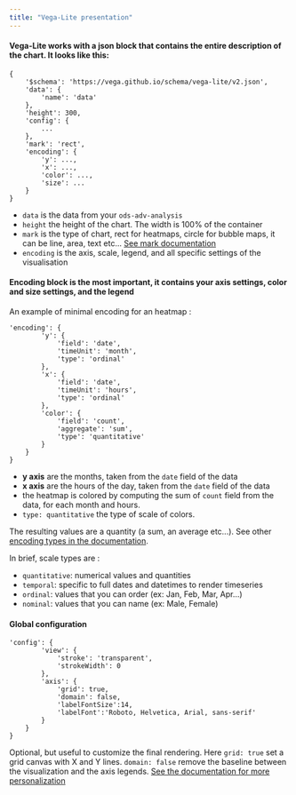 ```yaml
---
title: "Vega-Lite presentation"
---
```


#### Vega-Lite works with a json block that contains the entire description of the chart. It looks like this:
```
{
    '$schema': 'https://vega.github.io/schema/vega-lite/v2.json',
    'data': {
        'name': 'data'
    },
    'height': 300,
    'config': {
        ...
    },
    'mark': 'rect',
    'encoding': {
        'y': ...,
        'x': ...,
        'color': ...,
        'size': ...
    }
}
```

- `data` is the data from your `ods-adv-analysis`
- `height` the height of the chart. The width is 100% of the container</li>
- `mark` is the type of chart, rect for heatmaps, circle for bubble maps, it can be line, area, text etc... [See mark documentation](https://vega.github.io/vega-lite-v2/docs/mark.html)
- `encoding` is the axis, scale, legend, and all specific settings of the visualisation

#### Encoding block is the most important, it contains your axis settings, color and size settings, and the legend

An example of minimal encoding for an heatmap :

```
'encoding': {
        'y': {
            'field': 'date',
            'timeUnit': 'month',
            'type': 'ordinal'
        },
        'x': {
            'field': 'date',
            'timeUnit': 'hours',
            'type': 'ordinal'
        },
        'color': {
            'field': 'count',
            'aggregate': 'sum',
            'type': 'quantitative'
        }
    }
}
```

- **y axis** are the months, taken from the `date` field of the data
- **x axis** are the hours of the day, taken from the `date` field of the data
- the heatmap is colored by computing the sum of `count` field from the data, for each month and hours.
- `type: quantitative` the type of scale of colors. 

The resulting values are a quantity (a sum, an average etc...).
See other [encoding types in the documentation](https://vega.github.io/vega-lite-v2/docs/type.html).

In brief, scale types are :

- `quantitative`: numerical values and quantities
- `temporal`: specific to full dates and datetimes to render timeseries 
- `ordinal`: values that you can order (ex: Jan, Feb, Mar, Apr...)
- `nominal`: values that you can name (ex: Male, Female)

#### Global configuration

```
'config': {
        'view': {
            'stroke': 'transparent',
            'strokeWidth': 0
        },
        'axis': {
            'grid': true,
            'domain': false,
            'labelFontSize':14,
            'labelFont':'Roboto, Helvetica, Arial, sans-serif'
        }
    }
}
```

Optional, but useful to customize the final rendering. 
Here `grid: true` set a grid canvas with X and Y lines.
`domain: false` remove the baseline between the visualization and the axis legends.
[See the documentation for more personalization](https://vega.github.io/vega-lite-v2/docs/config.html)
